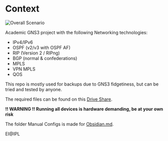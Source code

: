# Context

![Overall Scenario](https://github.com/freemann350/GNS3AdvancedNetworking/assets/25934321/8c45664e-fde9-4b72-99da-1195b50463ba)

Academic GNS3 project with the following Networking technologies:

- IPv4/IPv6
- OSPF (v2/v3 with OSPF AF)
- RIP (Version 2 / RIPng)
- BGP (normal & confederations)
- MPLS
- VPN MPLS
- QOS

This repo is mostly used for backups due to GNS3 fidgetiness, but can be tried and tested by anyone.

The required files can be found on this [Drive Share](https://drive.google.com/drive/folders/1aVYDkGjsylTrrPmm9Ge2ACSttrJACF8t?usp=drive_link).

**!! WARNING !! Running all devices is hardware demanding, be at your own risk**

The folder Manual Configs is made for [Obsidian.md](https://obsidian.md/).

EI@IPL

